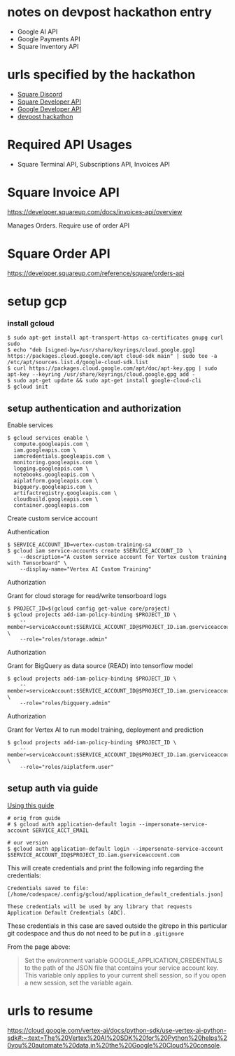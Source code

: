 # notes on devpost hackathon entry

* Google AI API
* Google Payments API
* Square Inventory API

# urls specified by the hackathon

* [Square Discord](https://discord.gg/squaredev)
* [Square Developer API](https://developer.squareup.com/)
* [Google Developer API](https://developers.google.com/focus/ai-development)
* [devpost hackathon](https://square-google-ai.devpost.com/)


# Required API Usages

* Square Terminal API, Subscriptions API, Invoices API

# Square Invoice API 

https://developer.squareup.com/docs/invoices-api/overview

Manages Orders.  Require use of order API

# Square Order API

https://developer.squareup.com/reference/square/orders-api


# setup gcp

### install gcloud 

```
$ sudo apt-get install apt-transport-https ca-certificates gnupg curl sudo
$ echo "deb [signed-by=/usr/share/keyrings/cloud.google.gpg] https://packages.cloud.google.com/apt cloud-sdk main" | sudo tee -a /etc/apt/sources.list.d/google-cloud-sdk.list
$ curl https://packages.cloud.google.com/apt/doc/apt-key.gpg | sudo apt-key --keyring /usr/share/keyrings/cloud.google.gpg add -
$ sudo apt-get update && sudo apt-get install google-cloud-cli
$ gcloud init
```

## setup authentication and authorization

Enable services

```
$ gcloud services enable \
  compute.googleapis.com \
  iam.googleapis.com \
  iamcredentials.googleapis.com \
  monitoring.googleapis.com \
  logging.googleapis.com \
  notebooks.googleapis.com \
  aiplatform.googleapis.com \
  bigquery.googleapis.com \
  artifactregistry.googleapis.com \
  cloudbuild.googleapis.com \
  container.googleapis.com
```

Create custom service account

Authentication

```
$ SERVICE_ACCOUNT_ID=vertex-custom-training-sa
$ gcloud iam service-accounts create $SERVICE_ACCOUNT_ID  \
    --description="A custom service account for Vertex custom training with Tensorboard" \
    --display-name="Vertex AI Custom Training"
```
Authorization

Grant for cloud storage for read/write tensorboard logs

```
$ PROJECT_ID=$(gcloud config get-value core/project)
$ gcloud projects add-iam-policy-binding $PROJECT_ID \
    --member=serviceAccount:$SERVICE_ACCOUNT_ID@$PROJECT_ID.iam.gserviceaccount.com \
    --role="roles/storage.admin"
```

Authorization

Grant for BigQuery as data source (READ) into tensorflow model

```
$ gcloud projects add-iam-policy-binding $PROJECT_ID \
    --member=serviceAccount:$SERVICE_ACCOUNT_ID@$PROJECT_ID.iam.gserviceaccount.com \
    --role="roles/bigquery.admin"
```
Authorization

Grant for Vertex AI to run model training, deployment and prediction

```
$ gcloud projects add-iam-policy-binding $PROJECT_ID \
    --member=serviceAccount:$SERVICE_ACCOUNT_ID@$PROJECT_ID.iam.gserviceaccount.com \
    --role="roles/aiplatform.user"
```

## setup auth via guide

[Using this guide](https://cloud.google.com/docs/authentication/provide-credentials-adc#how-to)

```
# orig from guide
# $ gcloud auth application-default login --impersonate-service-account SERVICE_ACCT_EMAIL

# our version
$ gcloud auth application-default login --impersonate-service-account $SERVICE_ACCOUNT_ID@$PROJECT_ID.iam.gserviceaccount.com

```

This will create credentials and print the following info regarding the credentials:

```
Credentials saved to file: [/home/codespace/.config/gcloud/application_default_credentials.json]

These credentials will be used by any library that requests Application Default Credentials (ADC).
```
These credentials in this case are saved outside the gitrepo in this particular git codespace and thus
do not need to be put in a `.gitignore`

From the page above:


> Set the environment variable GOOGLE_APPLICATION_CREDENTIALS to the path of the JSON file that contains your service account key. This variable only applies to your current shell session, so if you open a new session, set the variable again.

# urls to resume

https://cloud.google.com/vertex-ai/docs/python-sdk/use-vertex-ai-python-sdk#:~:text=The%20Vertex%20AI%20SDK%20for%20Python%20helps%20you%20automate%20data,in%20the%20Google%20Cloud%20console.

